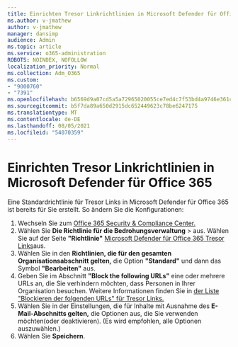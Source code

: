 ```yaml
---
title: Einrichten Tresor Linkrichtlinien in Microsoft Defender für Office 365
ms.author: v-jmathew
author: v-jmathew
manager: dansimp
audience: Admin
ms.topic: article
ms.service: o365-administration
ROBOTS: NOINDEX, NOFOLLOW
localization_priority: Normal
ms.collection: Adm_O365
ms.custom:
- "9000760"
- "7391"
ms.openlocfilehash: b6569d9a07cd5a5a72965020055ce7ed4c7f53bd4a9746e361c805c8410c0cde
ms.sourcegitcommit: b5f7da89a650d2915dc652449623c78be6247175
ms.translationtype: MT
ms.contentlocale: de-DE
ms.lasthandoff: 08/05/2021
ms.locfileid: "54070359"
---
```

# <a name="set-up-safe-link-policies-in-microsoft-defender-for-office-365"></a>Einrichten Tresor Linkrichtlinien in Microsoft Defender für Office 365

Eine Standardrichtlinie für Tresor Links in Microsoft Defender für Office 365 ist bereits für Sie erstellt. So ändern Sie die Konfigurationen:

1. Wechseln Sie zum [Office 365 Security & Compliance Center.](https://go.microsoft.com/fwlink/p/?linkid=2077143)
2. Wählen Sie **Die Richtlinie für die Bedrohungsverwaltung**  >  aus. Wählen Sie auf der Seite **"Richtlinie"** [Microsoft Defender für Office 365 Tresor Links](https://go.microsoft.com/fwlink/?linkid=2101058)aus.
3. Wählen Sie in den **Richtlinien, die für den gesamten Organisationsabschnitt gelten,** die Option **"Standard"** und dann das Symbol **"Bearbeiten"** aus.
4. Geben Sie im Abschnitt **"Block the following URLs"** eine oder mehrere URLs an, die Sie verhindern möchten, dass Personen in Ihrer Organisation besuchen. Weitere Informationen finden Sie in [der Liste "Blockieren der folgenden URLs" für Tresor Links.](https://go.microsoft.com/fwlink/?linkid=2092123)
5. Wählen Sie in der Einstellungen, die für Inhalte mit Ausnahme des **E-Mail-Abschnitts gelten,** die Optionen aus, die Sie verwenden möchten(oder deaktivieren). (Es wird empfohlen, alle Optionen auszuwählen.)
6. Wählen Sie **Speichern**.

